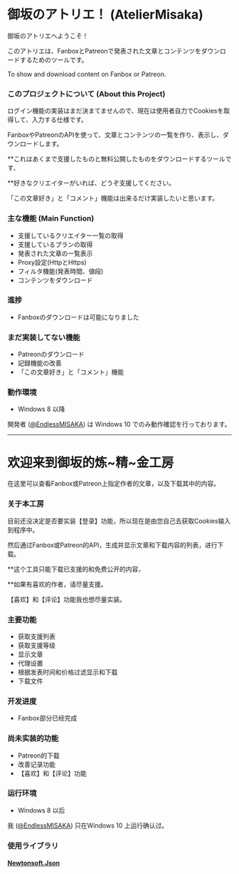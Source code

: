 # 御坂のアトリエ！ (AtelierMisaka)

御坂のアトリエへようこそ！

このアトリエは、FanboxとPatreonで発表された文章とコンテンツをダウンロードするためのツールです。

To show and download content on Fanbox or Patreon.


### このプロジェクトについて (About this Project)

ログイン機能の実装はまだ決まてませんので、現在は使用者自力でCookiesを取得して、入力する仕様です。

FanboxやPatreonのAPIを使って、文章とコンテンツの一覧を作り、表示し、ダウンロードします。

**これはあくまで支援したものと無料公開したものをダウンロードするツールです、

**好きなクリエイターがいれば、どうぞ支援してください。

「この文章好き」と「コメント」機能は出来るだけ実装したいと思います。

### 主な機能 (Main Function)

* 支援しているクリエイター一覧の取得
* 支援しているプランの取得
* 発表された文章の一覧表示
* Proxy設定(HttpとHttps)
* フィルタ機能(発表時間、値段)
* コンテンツをダウンロード

### 進捗

* Fanboxのダウンロードは可能になりました

### まだ実装してない機能

* Patreonのダウンロード
* 記録機能の改善
* 「この文章好き」と「コメント」機能

### 動作環境

* Windows 8 以降

開発者 ([@EndlessMISAKA](https://twitter.com/EndlessMISAKA)) は Windows 10 でのみ動作確認を行っております。

----

# 欢迎来到御坂的炼~精~金工房

在这里可以查看Fanbox或Patreon上指定作者的文章，以及下载其中的内容。

### 关于本工房

目前还没决定是否要实装【登录】功能，所以现在是由您自己去获取Cookies输入到程序中。

然后通过Fanbox或Patreon的API，生成并显示文章和下载内容的列表，进行下载。

**这个工具只能下载已支援的和免费公开的内容，

**如果有喜欢的作者，请尽量支援。

【喜欢】和【评论】功能我也想尽量实装。

### 主要功能

* 获取支援列表
* 获取支援等级
* 显示文章
* 代理设置
* 根据发表时间和价格过滤显示和下载
* 下载文件

### 开发进度

* Fanbox部分已经完成

### 尚未实装的功能

* Patreon的下载
* 改善记录功能
* 【喜欢】和【评论】功能

### 运行环境

* Windows 8 以后

我 ([@EndlessMISAKA](https://twitter.com/EndlessMISAKA)) 只在Windows 10 上运行确认过。


### 使用ライブラリ

#### [Newtonsoft.Json](https://github.com/JamesNK/Newtonsoft.Json)